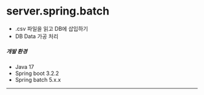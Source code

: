 # server.spring.batch
- .csv 파일을 읽고 DB에 삽입하기
- DB Data 가공 처리 

##### 개발 환경
- Java 17 </br>
- Spring boot  3.2.2
- Spring batch 5.x.x
* * *

